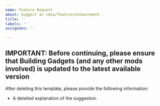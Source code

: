 ```yaml
---
name: Feature Request
about: Suggest an idea/feature/enhancement
title: ''
labels: ''
assignees: ''

---
```


**IMPORTANT:** Before continuing, please ensure that Building Gadgets (and any other mods involved) is updated to the latest available version
----------------------------------------------------------------------------
After deleting this template, please provide the following information:
* A detailed explanation of the suggestion
